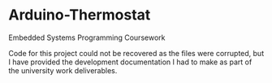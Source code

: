 # Arduino-Thermostat
Embedded Systems Programming Coursework

Code for this project could not be recovered as the files were corrupted, but I have provided the development documentation I had to make as part of the university work deliverables.
